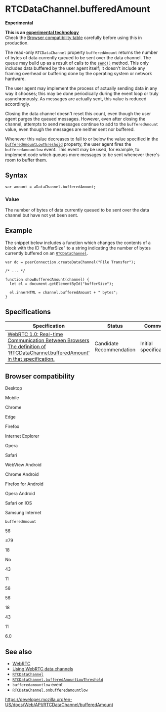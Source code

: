 RTCDataChannel.bufferedAmount
=============================

**Experimental**

**This is an [experimental technology](https://developer.mozilla.org/en-US/docs/MDN/Guidelines/Conventions_definitions#experimental)**  
Check the [Browser compatibility table](#browser_compatibility) carefully before using this in production.

The read-only `RTCDataChannel` property `bufferedAmount` returns the number of bytes of data currently queued to be sent over the data channel. The queue may build up as a result of calls to the [`send()`](send) method. This only includes data buffered by the user agent itself; it doesn't include any framing overhead or buffering done by the operating system or network hardware.

The user agent may implement the process of actually sending data in any way it chooses; this may be done periodically during the event loop or truly asynchronously. As messages are actually sent, this value is reduced accordingly.

Closing the data channel doesn't reset this count, even though the user agent purges the queued messages. However, even after closing the channel, attempts to send messages continue to add to the `bufferedAmount` value, even though the messages are neither sent nor buffered.

Whenever this value decreases to fall to or below the value specified in the [`bufferedAmountLowThreshold`](bufferedamountlowthreshold) property, the user agent fires the `bufferedamountlow` event. This event may be used, for example, to implement code which queues more messages to be sent whenever there's room to buffer them.

Syntax
------

    var amount = aDataChannel.bufferedAmount;

### Value

The number of bytes of data currently queued to be sent over the data channel but have not yet been sent.

Example
-------

The snippet below includes a function which changes the contents of a block with the ID "bufferSize" to a string indicating the number of bytes currently buffered on an [`RTCDataChannel`](../rtcdatachannel).

    var dc = peerConnection.createDataChannel("File Transfer");

    /* ... */

    function showBufferedAmount(channel) {
      let el = document.getElementById("bufferSize");

      el.innerHTML = channel.bufferedAmount + " bytes";
    }

Specifications
--------------

<table><thead><tr class="header"><th>Specification</th><th>Status</th><th>Comment</th></tr></thead><tbody><tr class="odd"><td><a href="https://w3c.github.io/webrtc-pc/#dom-datachannel-bufferedamount">WebRTC 1.0: Real-time Communication Between Browsers<br />
<span class="small">The definition of 'RTCDataChannel.bufferedAmount' in that specification.</span></a></td><td><span class="spec-cr">Candidate Recommendation</span></td><td>Initial specification.</td></tr></tbody></table>

Browser compatibility
---------------------

Desktop

Mobile

Chrome

Edge

Firefox

Internet Explorer

Opera

Safari

WebView Android

Chrome Android

Firefox for Android

Opera Android

Safari on IOS

Samsung Internet

`bufferedAmount`

56

≤79

18

No

43

11

56

56

18

43

11

6.0

See also
--------

-   [WebRTC](../webrtc_api)
-   [Using WebRTC data channels](../webrtc_api/using_data_channels)
-   [`RTCDataChannel`](../rtcdatachannel)
-   [`RTCDataChannel.bufferedAmountLowThreshold`](bufferedamountlowthreshold)
-   `bufferedamountlow` event
-   [`RTCDataChannel.onbufferedamountlow`](onbufferedamountlow)

<a href="https://developer.mozilla.org/en-US/docs/Web/API/RTCDataChannel/bufferedAmount" class="_attribution-link">https://developer.mozilla.org/en-US/docs/Web/API/RTCDataChannel/bufferedAmount</a>

